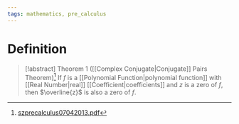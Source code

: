 ```yaml
---
tags: mathematics, pre_calculus
---
```


# Definition

> [!abstract] Theorem 1 ([[Complex Conjugate|Conjugate]] Pairs Theorem)[^1]
> If $f$ is a [[Polynomial Function|polynomial function]] with [[Real Number|real]] [[Coefficient|coefficients]] and $z$ is a zero of $f$, then $\overline{z}$ is also a zero of $f$.

[^1]: [szprecalculus07042013.pdf](zotero://open-pdf/library/items/J3667KH4?page=303)